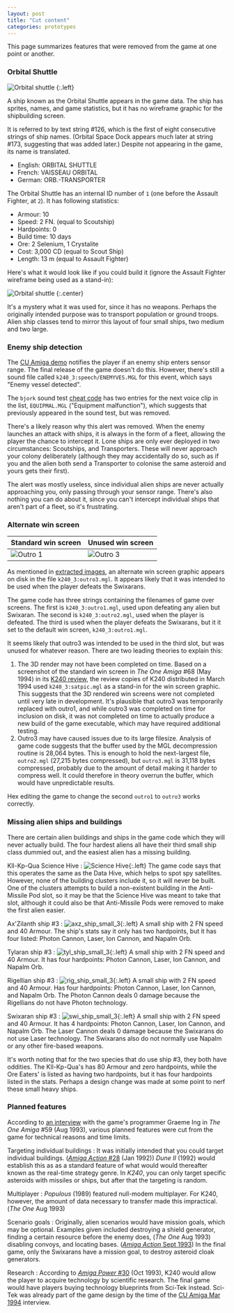 ```yaml
---
layout: post
title: "Cut content"
categories: prototypes
---
```


This page summarizes features that were removed from the game at one point or
another.

### Orbital Shuttle

![Orbital shuttle](../images/ships/orbital-shuttle.gif "Orbital Shuttle")
{:.left}

A ship known as the Orbital Shuttle appears in the game data. The ship has
sprites, names, and game statistics, but it has no wireframe graphic for the
shipbuilding screen.

It is referred to by text string #126, which is the first of eight consecutive
strings of ship names. (Orbital Space Dock appears much later at string #173,
suggesting that was added later.) Despite not appearing in the game, its name is
translated.

- English: ORBITAL SHUTTLE
- French: VAISSEAU ORBITAL
- German: ORB.-TRANSPORTER

The Orbital Shuttle has an internal ID number of `1` (one before the Assault
Fighter, at `2`). It has following statistics:

- Armour: 10
- Speed: 2 FN. (equal to Scoutship)
- Hardpoints: 0
- Build time: 10 days
- Ore: 2 Selenium, 1 Crystalite
- Cost: 3,000 CD (equal to Scout Ship)
- Length: 13 m (equal to Assault Fighter)

Here's what it would look like if you could build it (ignore the Assault Fighter
wireframe being used as a stand-in):

![Orbital shuttle](../images/orbital-shuttle.png "Orbital Shuttle")
{:.center}

It's a mystery what it was used for, since it has no weapons. Perhaps the
originally intended purpose was to transport population or ground troops. Alien
ship classes tend to mirror this layout of four small ships, two medium and two
large.

### Enemy ship detection

The [CU Amiga demo](../prototypes/cu-amiga-demo.html) notifies the player if an
enemy ship enters sensor range. The final release of the game doesn't do this.
However, there's still a sound file called `k240_3:speech/ENEMYVES.MGL` for this
event, which says "Enemy vessel detected".

The `bjork` sound test [cheat code](../game-mechanics/cheats.html) has two
entries for the next voice clip in the list, `EQUIPMAL.MGL` ("Equipment
malfunction"), which suggests that previously appeared in the sound test, but
was removed.

There's a likely reason why this alert was removed. When the enemy launches an
attack with ships, it is always in the form of a fleet, allowing the player the
chance to intercept it. Lone ships are only ever deployed in two circumstances:
Scoutships, and Transporters. These will never approach your colony deliberately
(although they may accidentally do so, such as if you and the alien both send
a Transporter to colonise the same asteroid and yours gets their first).

The alert was mostly useless, since individual alien ships are never actually
approaching you, only passing through your sensor range. There's also nothing
you can do about it, since you can't intercept individual ships that aren't part
of a fleet, so it's frustrating.

### Alternate win screen

| Standard win screen | Unused win screen |
|---------------------|-------------------|
| ![Outro 1](../images/outro1.png "Outro 1") | ![Outro 3](../images/outro3.png "Outro 3") |

As mentioned in [extracted images](../data/images.html), an alternate win screen
graphic appears on disk in the file `k240_3:outro3.mgl`. It appears likely that
it was intended to be used when the player defeats the Swixarans.

The game code has three strings containing the filenames of game over screens.
The first is `k240_3:outro1.mgl`, used upon defeating any alien but Swixaran.
The second is `k240_3:outro2.mgl`, used when the player is defeated. The third
is used when the player defeats the Swixarans, but it it set to the default win
screen, `k240_3:outro1.mgl`.

It seems likely that outro3 was intended to be used in the third slot, but was
unused for whatever reason. There are two leading theories to explain this:

1. The 3D render may not have been completed on time. Based on a screenshot of
the standard win screen in _The One Amiga_ #68 (May 1994) in its
[K240 review](https://amr.abime.net/review_9362), the review
copies of K240 distributed in March 1994 used `k240_3:satpic.mgl` as a stand-in
for the win screen graphic. This suggests that the 3D rendered win screens were
not completed until very late in development. It's plausible that outro3 was
temporarily replaced with outro1, and while outro3 was completed on time for
inclusion on disk, it was not completed on time to actually produce a new build
of the game executable, which may have required additional testing.
2. Outro3 may have caused issues due to its large filesize. Analysis of game
code suggests that the buffer used by the MGL decompression routine is 28,064
bytes. This is enough to hold the next-largest file, `outro2.mgl` (27,215 bytes
compressed), but `outro3.mgl` is 31,118 bytes compressed, probably due to the
amount of detail making it harder to compress well. It could therefore in theory
overrun the buffer, which would have unpredictable results.

Hex editing the game to change the second `outro1` to `outro3` works correctly.

### Missing alien ships and buildings

There are certain alien buildings and ships in the game code which they will
never actually build. The four hardest aliens all have their third small ship
class dummied out, and the easiest alien has a missing building.

Kll-Kp-Qua Science Hive
: ![Science Hive](../images/alien_bldg/kll_science_hive.gif "science hive"){:.left}
The game code says that this operates the same as the Data Hive, which helps to
spot spy satellites. However, none of the building clusters include it, so it
will never be built. One of the clusters attempts to build a non-existent
building in the Anti-Missile Pod slot, so it may be that the Science Hive was
meant to take that slot, although it could also be that Anti-Missile Pods were
removed to make the first alien easier.

Ax'Zilanth ship #3
: ![axz_ship_small_3](../images/alien_ships/axz_ship_small_3.gif "axz_ship_small_3"){:.left}
A small ship with 2 FN speed and 40 Armour. The ship's stats say it only has
two hardpoints, but it has four listed: Photon Cannon, Laser, Ion Cannon, and
Napalm Orb.

Tylaran ship #3
: ![tyl_ship_small_3](../images/alien_ships/tyl_ship_small_3.gif "tyl_ship_small_3"){:.left}
A small ship with 2 FN speed and 40 Armour. It has four hardpoints: Photon
Cannon, Laser, Ion Cannon, and Napalm Orb.

Rigellian ship #3
: ![rig_ship_small_3](../images/alien_ships/rig_ship_small_3.gif "rig_ship_small_3"){:.left}
A small ship with 2 FN speed and 40 Armour. Has four hardpoints: Photon Cannon,
Laser, Ion Cannon, and Napalm Orb. The Photon Cannon deals 0 damage because the
Rigellians do not have Photon technology.

Swixaran ship #3
: ![swi_ship_small_3](../images/alien_ships/swi_ship_small_3.gif "swi_ship_small_3"){:.left}
A small ship with 2 FN speed and 40 Armour. It has 4 hardpoints: Photon Cannon,
Laser, Ion Cannon, and Napalm Orb. The Laser Cannon deals 0 damage because the
Swixarans do not use Laser technology. The Swixarans also do not normally use
Napalm or any other fire-based weapons.

It's worth noting that for the two species that do use ship #3, they both have
oddities. The Kll-Kp-Qua's has 80 Armour and zero hardpoints, while the Ore
Eaters' is listed as having two hardpoints, but it has four hardpoints listed in
the stats. Perhaps a design change was made at some point to nerf these small
heavy ships.

### Planned features

According to [an interview](https://amr.abime.net/review_20463)
with the game's programmer Graeme Ing in _The One Amiga_ #59 (Aug 1993), various
planned features were cut from the game for technical reasons and time limits.

Targeting individual buildings
: It was initially intended that you could target individual buildings.
([_Amiga Action_ #28](https://amr.abime.net/review_36809) (Jan 1992))
_Dune II_ (1992) would establish this as as a standard feature of what would
would thereafter known as the real-time strategy genre. In _K240_, you can
only target specific asteroids with missiles or ships, but after that the
targeting is random.

Multiplayer
: _Populous_ (1989) featured null-modem multiplayer. For K240, however, the
amount of data necessary to transfer made this impractical. (_The One_ Aug 1993)

Scenario goals
: Originally, alien scenarios would have mission goals, which may be optional.
Examples given included destroying a shield generator, finding a certain
resource before the enemy does, (_The One_ Aug 1993) disabling convoys, and
locating bases. ([_Amiga Action_ Sept 1993](https://amr.abime.net/review_25444))
In the final game, only the Swixarans have a mission goal, to destroy asteroid
cloak generators.

Research
: According to [_Amiga Power_ #30](https://amr.abime.net/review_19688)
(Oct 1993), K240 would allow the player to acquire technology by scientific
research. The final game would have players buying technology blueprints from
Sci-Tek instead. Sci-Tek was already part of the game design by the time of the
[CU Amiga Mar 1994](https://amr.abime.net/review_29004) interview.
